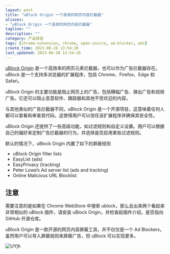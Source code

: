 ```yaml
---
layout: post
title: "uBlock Origin 一个高效的网页内容拦截器"
aliases:
- "uBlock Origin 一个高效的网页内容拦截器"
tagline: ""
description: ""
category: 产品体验
tags: [chrome-extension, chrome, open-source, ad-blocker, ads]
create_time: 2023-08-28 13:54:26
last_updated: 2023-08-28 13:54:26
---
```


[uBlock Origin](https://chrome.google.com/webstore/detail/ublock-origin/cjpalhdlnbpafiamejdnhcphjbkeiagm/) 是一个高效率的网页元素拦截器，也可以作为广告拦截器存在。uBlock 是一个支持多浏览器的扩展程序，包括 Chrome、Firefox、Edge 和 Safari。

uBlock Origin 的主要功能是阻止网页上的广告，包括横幅广告、弹出广告和视频广告。它还可以阻止恶意软件、跟踪器和其他不受欢迎的内容。

与其他类似的广告拦截器不同，uBlock Origin 是一个开源项目，这意味着任何人都可以查看和审查其代码。这使得用户可以信任该扩展程序并确保其安全性。

uBlock Origin 还提供了一些高级功能，如过滤规则和自定义设置。用户可以根据自己的偏好来定制广告拦截器的行为，并选择是否启用某些过滤规则。

默认的情况下，uBlock Origin 内置了如下的屏蔽规则

- uBlock Origin filter lists
- EasyList (ads)
- EasyPrivacy (tracking)
- Peter Lowe’s Ad server list (ads and tracking)
- Online Malicious URL Blocklist

## 注意

需要注意的是如果在 Chrome WebStore 中搜索 ublock，那么会出来两个看起来非常相似的 uBlock 插件，请安装 uBlock Origin，并检查起插件介绍，是否指向 GitHub 开源仓库。

uBlock Origin 是一款开源的网页内容屏蔽工具，并不仅仅是一个 Ad Blockers，虽然用户可以导入屏蔽规则来屏蔽广告，但 uBlock 可以实现更多。

![UYjh](https://photo.einverne.info/images/2023/08/28/UYjh.png)
